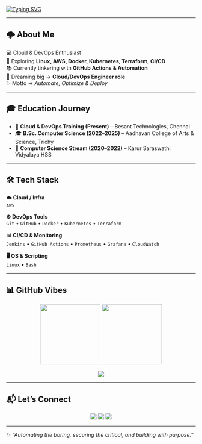 [![Typing SVG](https://readme-typing-svg.demolab.com?font=JetBrains+Mono&weight=600&pause=1000&color=00F5D4&center=true&vCenter=true&width=500&lines=Hey+👋+I'm+Yuvaraj;Aspiring+Cloud+%26+DevOps+Engineer;Linux+%7C+AWS+%7C+CI%2FCD+%7C+Automation;Always+Learning+Always+Building)](https://git.io/typing-svg)

---

## 🌩️ About Me  

💻 Cloud & DevOps Enthusiast  
🚀 Exploring **Linux, AWS, Docker, Kubernetes, Terraform, CI/CD**  
📚 Currently tinkering with **GitHub Actions & Automation**  
🎯 Dreaming big → **Cloud/DevOps Engineer role**  
✨ Motto → *Automate, Optimize & Deploy*  

---

## 🎓 Education Journey  

- 📍 **Cloud & DevOps Training (Present)** – Besant Technologies, Chennai  
- 🎓 **B.Sc. Computer Science (2022–2025)** – Aadhavan College of Arts & Science, Trichy  
- 🏫 **Computer Science Stream (2020–2022)** – Karur Saraswathi Vidyalaya HSS  

---

## 🛠️ Tech Stack  

**☁️ Cloud / Infra**  
`AWS`  

**⚙️ DevOps Tools**  
`Git` • `GitHub` • `Docker` • `Kubernetes` • `Terraform`  

**📊 CI/CD & Monitoring**  
`Jenkins` • `GitHub Actions` • `Prometheus` • `Grafana` • `CloudWatch`  

**🖥️ OS & Scripting**  
`Linux` • `Bash`  

---

## 📊 GitHub Vibes  

<p align="center">
  <img src="https://github-readme-stats.vercel.app/api?username=YuviKing&show_icons=true&theme=tokyonight&hide_border=true" height="160" />
  <img src="https://github-readme-stats.vercel.app/api/top-langs/?username=YuviKing&layout=compact&theme=tokyonight&hide_border=true" height="160" />
</p>

<p align="center">
  <img src="https://github-readme-activity-graph.vercel.app/graph?username=YuviKing&theme=tokyo-night&hide_border=true" />
</p>

---

## 📬 Let’s Connect  

<p align="center">
  <a href="https://www.linkedin.com/in/yuvaraj-devops/"><img src="https://img.shields.io/badge/LinkedIn-0A66C2?style=for-the-badge&logo=linkedin&logoColor=white"/></a>
  <a href="https://www.instagram.com/_yvrxj._/"><img src="https://img.shields.io/badge/Instagram-FF006E?style=for-the-badge&logo=instagram&logoColor=white"/></a>
  <a href="mailto:yuviyuvaraj7639@gmail.com"><img src="https://img.shields.io/badge/Email-EA4335?style=for-the-badge&logo=gmail&logoColor=white"/></a>
</p>

---

✨ *“Automating the boring, securing the critical, and building with purpose.”*  
